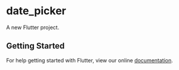 # date_picker

A new Flutter project.

## Getting Started

For help getting started with Flutter, view our online
[documentation](https://flutter.io/).
